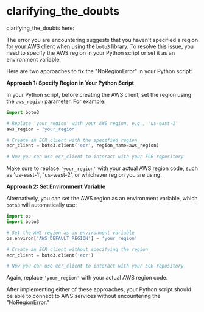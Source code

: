 # clarifying_the_doubts
clarifying_the_doubts here:

The error you are encountering suggests that you haven't specified a region for your AWS client when using the `boto3` library. To resolve this issue, you need to specify the AWS region in your Python script or set it as an environment variable.

Here are two approaches to fix the "NoRegionError" in your Python script:

**Approach 1: Specify Region in Your Python Script**

In your Python script, before creating the AWS client, set the region using the `aws_region` parameter. For example:

```python
import boto3

# Replace 'your_region' with your AWS region, e.g., 'us-east-1'
aws_region = 'your_region'

# Create an ECR client with the specified region
ecr_client = boto3.client('ecr', region_name=aws_region)

# Now you can use ecr_client to interact with your ECR repository
```

Make sure to replace `'your_region'` with your actual AWS region code, such as 'us-east-1', 'us-west-2', or whichever region you are using.

**Approach 2: Set Environment Variable**

Alternatively, you can set the AWS region as an environment variable, which `boto3` will automatically use:

```python
import os
import boto3

# Set the AWS region as an environment variable
os.environ['AWS_DEFAULT_REGION'] = 'your_region'

# Create an ECR client without specifying the region
ecr_client = boto3.client('ecr')

# Now you can use ecr_client to interact with your ECR repository
```

Again, replace `'your_region'` with your actual AWS region code.

After implementing either of these approaches, your Python script should be able to connect to AWS services without encountering the "NoRegionError."
